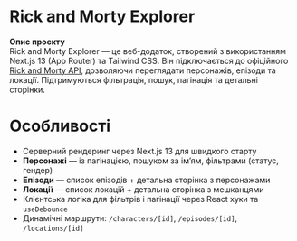 # Rick and Morty Explorer

**Опис проєкту**  
Rick and Morty Explorer — це веб-додаток, створений з використанням Next.js 13 (App Router) та Tailwind CSS. Він підключається до офіційного [Rick and Morty API](https://rickandmortyapi.com), дозволяючи переглядати персонажів, епізоди та локації. Підтримуються фільтрація, пошук, пагінація та детальні сторінки.

# Особливості

- Серверний рендеринг через Next.js 13 для швидкого старту
- **Персонажі** — із пагінацією, пошуком за ім’ям, фільтрами (статус, гендер)
- **Епізоди** — список епізодів + детальна сторінка з персонажами
- **Локації** — список локацій + детальна сторінка з мешканцями
- Клієнтська логіка для фільтрів і пагінації через React хуки та `useDebounce`
- Динамічні маршрути: `/characters/[id]`, `/episodes/[id]`, `/locations/[id]`